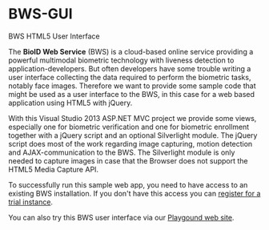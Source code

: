 BWS-GUI
=======

BWS HTML5 User Interface

The **BioID Web Service** (BWS) is a cloud-based online service providing a powerful multimodal biometric technology with liveness detection to application-developers. But often developers have some trouble writing a user interface collecting the data required to perform the biometric tasks, notably face images. Therefore we want to provide some sample code that might be used as a user interface to the BWS, in this case for a web based application using HTML5 with jQuery.

With this Visual Studio 2013 ASP.NET MVC project we provide some views, especially one for biometric verification and one for biometric enrollment together with a jQuery script and an optional Silverlight module. The jQuery script does most of the work regarding image capturing, motion detection and AJAX-communication to the BWS. The Silverlight module is only needed to capture images in case that the Browser does not support the HTML5 Media Capture API.

To successfully run this sample web app, you need to have access to an existing BWS installation. If you don't have this access you can [register for a trial instance](https://playground.bioid.com/BioIDWebService/TrialInstanceRequisition).

You can also try this BWS user interface via our [Playgound web site](https://playground.bioid.com/ExploreBiometrics).
